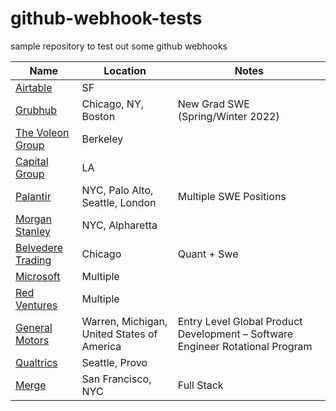 # github-webhook-tests
sample repository to test out some github webhooks

| Name  |  Location |  Notes |
|---|---|-------------|
|[Airtable](https://boards.greenhouse.io/airtable/jobs/5311220002?) | SF | |
|[Grubhub](https://careers-grubhub.icims.com/jobs/11919/software-engineer-i/job) | Chicago, NY, Boston | New Grad SWE (Spring/Winter 2022) |
|[The Voleon Group](https://jobs.lever.co/voleon/a059b894-b468-4fb1-a86f-36fb63afe3a5) | Berkeley | |
|[Capital Group](https://jobs.capitalgroup.com/job/Los-Angeles-New-Grad-Software-Development-Engineer-I-CA-90071/740361000/) | LA | |
|[Palantir](https://www.palantir.com/careers/) | NYC, Palo Alto, Seattle, London | Multiple SWE Positions |
|[Morgan Stanley](https://www.morganstanley.com/careers/career-opportunities-search#) | NYC, Alpharetta | |
|[Belvedere Trading](http://www.belvederetrading.com/jobs/) | Chicago | Quant + Swe |
|[Microsoft](https://careers.microsoft.com/us/en/job/1085245/Software-Engineering-Full-time-Opportunities-for-University-Graduates) | Multiple | |
|[Red Ventures](https://careers.redventures.com/positions.html?team=college&office=&brand=) | Multiple | |
|[General Motors](https://search-careers.gm.com/job/GENEA0084JR000044848ENUS/Entry-Level-Global-Product-Development-Software-Engineer-Rotational-Program) | Warren, Michigan, United States of America | Entry Level Global Product Development – Software Engineer Rotational Program |
|[Qualtrics](https://www.qualtrics.com/careers/us/en/job/260179/Software-Engineer-New-Grad-Seattle-WA) | Seattle, Provo | |
|[Merge](https://boards.greenhouse.io/merge/jobs/4147906004) | San Francisco, NYC | Full Stack |
